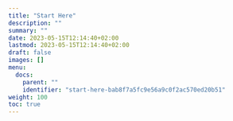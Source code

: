 ```yaml
---
title: "Start Here"
description: ""
summary: ""
date: 2023-05-15T12:14:40+02:00
lastmod: 2023-05-15T12:14:40+02:00
draft: false
images: []
menu:
  docs:
    parent: ""
    identifier: "start-here-bab8f7a5fc9e56a9c0f2ac570ed20b51"
weight: 100
toc: true
---
```

